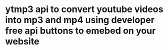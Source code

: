 # ytmp3 api to convert youtube videos into mp3 and mp4 using developer free api buttons to emebed on your website
